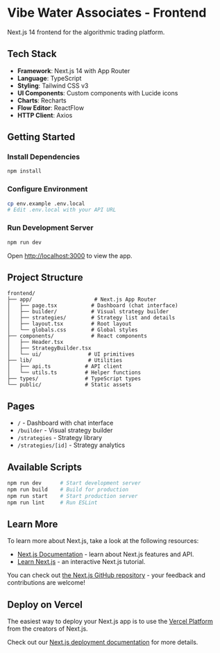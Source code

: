 # Vibe Water Associates - Frontend

Next.js 14 frontend for the algorithmic trading platform.

## Tech Stack

- **Framework**: Next.js 14 with App Router
- **Language**: TypeScript
- **Styling**: Tailwind CSS v3
- **UI Components**: Custom components with Lucide icons
- **Charts**: Recharts
- **Flow Editor**: ReactFlow
- **HTTP Client**: Axios

## Getting Started

### Install Dependencies

```bash
npm install
```

### Configure Environment

```bash
cp env.example .env.local
# Edit .env.local with your API URL
```

### Run Development Server

```bash
npm run dev
```

Open [http://localhost:3000](http://localhost:3000) to view the app.

## Project Structure

```
frontend/
├── app/                    # Next.js App Router
│   ├── page.tsx           # Dashboard (chat interface)
│   ├── builder/           # Visual strategy builder
│   ├── strategies/        # Strategy list and details
│   ├── layout.tsx         # Root layout
│   └── globals.css        # Global styles
├── components/            # React components
│   ├── Header.tsx
│   ├── StrategyBuilder.tsx
│   └── ui/               # UI primitives
├── lib/                  # Utilities
│   ├── api.ts           # API client
│   └── utils.ts         # Helper functions
├── types/               # TypeScript types
└── public/              # Static assets
```

## Pages

- `/` - Dashboard with chat interface
- `/builder` - Visual strategy builder
- `/strategies` - Strategy library
- `/strategies/[id]` - Strategy analytics

## Available Scripts

```bash
npm run dev      # Start development server
npm run build    # Build for production
npm run start    # Start production server
npm run lint     # Run ESLint
```

## Learn More

To learn more about Next.js, take a look at the following resources:

- [Next.js Documentation](https://nextjs.org/docs) - learn about Next.js features and API.
- [Learn Next.js](https://nextjs.org/learn) - an interactive Next.js tutorial.

You can check out [the Next.js GitHub repository](https://github.com/vercel/next.js) - your feedback and contributions are welcome!

## Deploy on Vercel

The easiest way to deploy your Next.js app is to use the [Vercel Platform](https://vercel.com/new?utm_medium=default-template&filter=next.js&utm_source=create-next-app&utm_campaign=create-next-app-readme) from the creators of Next.js.

Check out our [Next.js deployment documentation](https://nextjs.org/docs/app/building-your-application/deploying) for more details.
